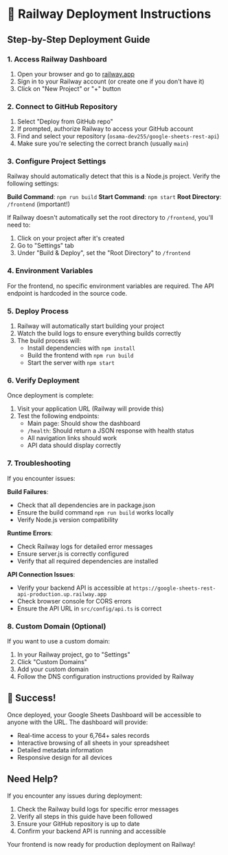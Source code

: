 # 🚀 Railway Deployment Instructions

## Step-by-Step Deployment Guide

### 1. Access Railway Dashboard
1. Open your browser and go to [railway.app](https://railway.app)
2. Sign in to your Railway account (or create one if you don't have it)
3. Click on "New Project" or "+" button

### 2. Connect to GitHub Repository
1. Select "Deploy from GitHub repo"
2. If prompted, authorize Railway to access your GitHub account
3. Find and select your repository (`osama-dev255/google-sheets-rest-api`)
4. Make sure you're selecting the correct branch (usually `main`)

### 3. Configure Project Settings
Railway should automatically detect that this is a Node.js project. Verify the following settings:

**Build Command**: `npm run build`
**Start Command**: `npm start`
**Root Directory**: `/frontend` (important!)

If Railway doesn't automatically set the root directory to `/frontend`, you'll need to:
1. Click on your project after it's created
2. Go to "Settings" tab
3. Under "Build & Deploy", set the "Root Directory" to `/frontend`

### 4. Environment Variables
For the frontend, no specific environment variables are required. The API endpoint is hardcoded in the source code.

### 5. Deploy Process
1. Railway will automatically start building your project
2. Watch the build logs to ensure everything builds correctly
3. The build process will:
   - Install dependencies with `npm install`
   - Build the frontend with `npm run build`
   - Start the server with `npm start`

### 6. Verify Deployment
Once deployment is complete:
1. Visit your application URL (Railway will provide this)
2. Test the following endpoints:
   - Main page: Should show the dashboard
   - `/health`: Should return a JSON response with health status
   - All navigation links should work
   - API data should display correctly

### 7. Troubleshooting
If you encounter issues:

**Build Failures**:
- Check that all dependencies are in package.json
- Ensure the build command `npm run build` works locally
- Verify Node.js version compatibility

**Runtime Errors**:
- Check Railway logs for detailed error messages
- Ensure server.js is correctly configured
- Verify that all required dependencies are installed

**API Connection Issues**:
- Verify your backend API is accessible at `https://google-sheets-rest-api-production.up.railway.app`
- Check browser console for CORS errors
- Ensure the API URL in `src/config/api.ts` is correct

### 8. Custom Domain (Optional)
If you want to use a custom domain:
1. In your Railway project, go to "Settings"
2. Click "Custom Domains"
3. Add your custom domain
4. Follow the DNS configuration instructions provided by Railway

## 🎉 Success!

Once deployed, your Google Sheets Dashboard will be accessible to anyone with the URL. The dashboard will provide:

- Real-time access to your 6,764+ sales records
- Interactive browsing of all sheets in your spreadsheet
- Detailed metadata information
- Responsive design for all devices

## Need Help?

If you encounter any issues during deployment:
1. Check the Railway build logs for specific error messages
2. Verify all steps in this guide have been followed
3. Ensure your GitHub repository is up to date
4. Confirm your backend API is running and accessible

Your frontend is now ready for production deployment on Railway!